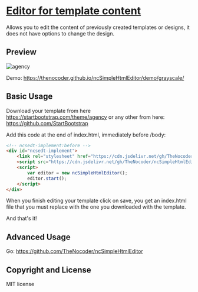 # [Editor for template content](https://github.com/TheNocoder/ncSimpleHtmlEditor)

Allows you to edit the content of previously created templates or designs, it does not have options to change the design.

## Preview

![agency](https://user-images.githubusercontent.com/114579121/193446865-ef500949-f3f9-4374-9c27-32d2fb7d43f5.gif)

Demo: https://thenocoder.github.io/ncSimpleHtmlEditor/demo/grayscale/

## Basic Usage

Download your template from here https://startbootstrap.com/theme/agency or any other from here: https://github.com/StartBootstrap

Add this code at the end of index.html, immediately before /body:

```html
<!-- ncsedt-implement:before -->
<div id="ncsedt-implement">
    <link rel="stylesheet" href="https://cdn.jsdelivr.net/gh/TheNocoder/ncSimpleHtmlEditor@master/ncsimplehtmleditor.css">
    <script src="https://cdn.jsdelivr.net/gh/TheNocoder/ncSimpleHtmlEditor@master/ncsimplehtmleditor.js"></script>
    <script>
        var editor = new ncSimpleHtmlEditor();
        editor.start();
    </script>
</div>
```

When you finish editing your template click on save, you get an index.html file that you must replace with the one you downloaded with the template.

And that's it!

## Advanced Usage

Go: https://github.com/TheNocoder/ncSimpleHtmlEditor

## Copyright and License

MIT license
